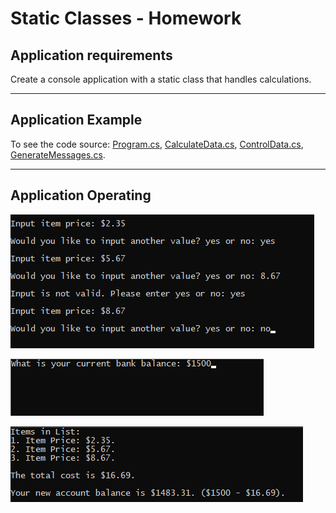 # Static Classes - Homework

## Application requirements 

Create a console application with a static class that handles calculations.

---

## Application Example

To see the code source: [Program.cs](https://github.com/Thesnowmanndev/CSharp-Education/blob/main/CSharp-Mastercourse/Applications/Console%20Applications/App%2020%20-%20Static%20Classes%20Homework/StaticClassesHomework/Program.cs), [CalculateData.cs](https://github.com/Thesnowmanndev/CSharp-Education/blob/main/CSharp-Mastercourse/Applications/Console%20Applications/App%2020%20-%20Static%20Classes%20Homework/StaticClassesHomework/CalculateData.cs), [ControlData.cs](https://github.com/Thesnowmanndev/CSharp-Education/blob/main/CSharp-Mastercourse/Applications/Console%20Applications/App%2020%20-%20Static%20Classes%20Homework/StaticClassesHomework/ControlData.cs), [GenerateMessages.cs](https://github.com/Thesnowmanndev/CSharp-Education/blob/main/CSharp-Mastercourse/Applications/Console%20Applications/App%2020%20-%20Static%20Classes%20Homework/StaticClassesHomework/GenerateMessages.cs).

---

## Application Operating

![inputData](https://github.com/Thesnowmanndev/CSharp-Education/blob/main/CSharp-Mastercourse/Applications/Console%20Applications/App%2020%20-%20Static%20Classes%20Homework/input-costs.png?raw=true)

![inputAccountBalance](https://github.com/Thesnowmanndev/CSharp-Education/blob/main/CSharp-Mastercourse/Applications/Console%20Applications/App%2020%20-%20Static%20Classes%20Homework/account-balance.png?raw=true)

![application](https://github.com/Thesnowmanndev/CSharp-Education/blob/main/CSharp-Mastercourse/Applications/Console%20Applications/App%2020%20-%20Static%20Classes%20Homework/program-output.png?raw=true)